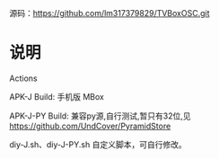源码：https://github.com/lm317379829/TVBoxOSC.git

# 说明   

Actions  

APK-J Build: 手机版 MBox   

APK-J-PY Build: 兼容py源,自行测试,暂只有32位,见 https://github.com/UndCover/PyramidStore

diy-J.sh、diy-J-PY.sh 自定义脚本，可自行修改。
